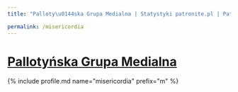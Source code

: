 ```yaml
---
title: "Palloty\u0144ska Grupa Medialna | Statystyki patronite.pl | Patromierz"

permalink: /misericordia
---
```


# [Pallotyńska Grupa Medialna](https://patronite.pl/misericordia)

{% include profile.md name="misericordia" prefix="m" %}
